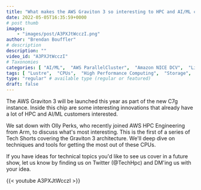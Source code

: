 ```yaml
---
title: "What makes the AWS Graviton 3 so interesting to HPC and AI/ML customers?"
date: 2022-05-05T16:35:59+0000
# post thumb
images:
    - "images/post/A3PXJtWcczI.png"
author: "Brendan Bouffler"
# description
description: ""
video_id: "A3PXJtWcczI"
# Taxonomies
categories: [ "AI/ML",  "AWS ParallelCluster",  "Amazon NICE DCV",  "Life Sciences", ]
tags: [ "Lustre",  "CPUs",  "High Performance Computing",  "Storage",  "GPUs",  "SVE",  "DCV",  "graviton",  "HPC",  "ParallelCluster",  "EC2",  "Covid-19",  "vizualization",  "Schedulers",  "performance",  "virtualization",  "AI/ML",  "techshorts", ]
type: "regular" # available type (regular or featured)
draft: false
---
```


The AWS Graviton 3 will be launched this year as part of the new C7g instance. Inside this chip are some interesting innovations that already have a lot of HPC and AI/ML customers interested.

We sat down with Olly Perks, who recently joined AWS HPC Engineering from Arm, to discuss what's most interesting. This is the first of a series of Tech Shorts covering the Graviton 3 architecture. We'll deep dive on techniques and tools for getting the most out of these CPUs.

If you have ideas for technical topics you'd like to see us cover in a future show, let us know by finding us on Twitter (@TechHpc) and DM'ing us with your idea.

{{< youtube A3PXJtWcczI >}}
